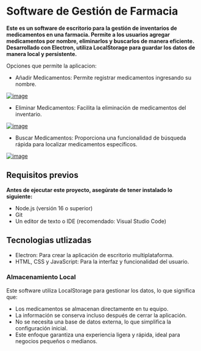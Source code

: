 # Software de Gestión de Farmacia


****Este es un software de escritorio para la gestión de inventarios de medicamentos en una farmacia. Permite a los usuarios agregar medicamentos por nombre, eliminarlos y buscarlos de manera eficiente. Desarrollado con Electron, utiliza LocalStorage para guardar los datos de manera local y persistente.****
<p>
Opciones que permite la aplicacion:
</p>

- Añadir Medicamentos: Permite registrar medicamentos ingresando su nombre.

<a href="https://ibb.co/g6NWnSF"><img src="https://i.ibb.co/DLhMq9g/image.png" alt="image" border="0"></a>

- Eliminar Medicamentos: Facilita la eliminación de medicamentos del inventario.
  
<a href="https://ibb.co/cQJb62K"><img src="https://i.ibb.co/PgxTc1s/image.png" alt="image" border="0"></a>

- Buscar Medicamentos: Proporciona una funcionalidad de búsqueda rápida para localizar medicamentos específicos.

<a href="https://ibb.co/VVsC7xp"><img src="https://i.ibb.co/p2SKtQr/image.png" alt="image" border="0"></a>


## Requisitos previos

****Antes de ejecutar este proyecto, asegúrate de tener instalado lo siguiente:****

- Node.js (versión 16 o superior)
- Git
- Un editor de texto o IDE (recomendado: Visual Studio Code)

## Tecnologias utlizadas

- Electron: Para crear la aplicación de escritorio multiplataforma.
- HTML, CSS y JavaScript: Para la interfaz y funcionalidad del usuario.

### Almacenamiento Local
Este software utiliza LocalStorage para gestionar los datos, lo que significa que:

- Los medicamentos se almacenan directamente en tu equipo.
- La información se conserva incluso después de cerrar la aplicación.
- No se necesita una base de datos externa, lo que simplifica la configuración inicial.
- Este enfoque garantiza una experiencia ligera y rápida, ideal para negocios pequeños o medianos.

